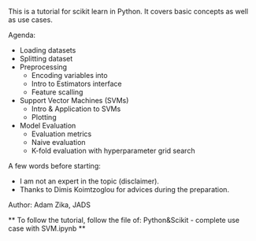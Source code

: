 This is a tutorial for scikit learn in Python. It covers basic concepts as well as use cases.

Agenda:
* Loading datasets
* Splitting dataset
* Preprocessing
    * Encoding variables into 
    * Intro to Estimators interface
    * Feature scalling
* Support Vector Machines (SVMs)
    * Intro & Application to SVMs
    * Plotting
* Model Evaluation
    * Evaluation metrics
    * Naive evaluation
    * K-fold evaluation with hyperparameter grid search


A few words before starting:
* I am not an expert in the topic (disclaimer).
* Thanks to Dimis Koimtzoglou for advices during the preparation.

Author: Adam Zika, JADS

** To follow the tutorial, follow the file of: Python&Scikit - complete use case with SVM.ipynb **

